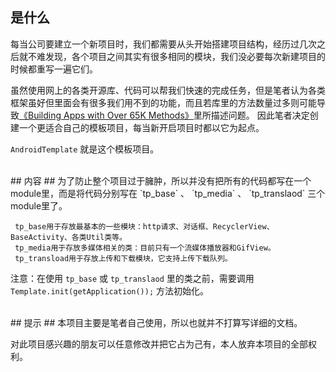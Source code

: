 
## 是什么 ##
  每当公司要建立一个新项目时，我们都需要从头开始搭建项目结构，经历过几次之后就不难发现，各个项目之间其实有很多相同的模块，我们没必要每次新建项目的时候都重写一遍它们。<br>

  虽然使用网上的各类开源库、代码可以帮我们快速的完成任务，但是笔者认为各类框架虽好但里面会有很多我们用不到的功能，而且若库里的方法数量过多则可能导致[《Building Apps with Over 65K Methods》](http://developer.android.com/tools/building/multidex.html)里所描述问题。
  因此笔者决定创建一个更适合自己的模板项目，每当新开启项目时都以它为起点。<br>

  `AndroidTemplate` 就是这个模板项目。

<br>
## 内容 ##
  为了防止整个项目过于臃肿，所以并没有把所有的代码都写在一个module里，而是将代码分别写在 `tp_base` 、 `tp_media` 、 `tp_translaod` 三个module里了。

     tp_base用于存放最基本的一些模块：http请求、对话框、RecyclerView、BaseActivity、各类Util类等。
     tp_media用于存放多媒体相关的类：目前只有一个流媒体播放器和GifView。
     tp_transload用于存放上传和下载模块，它支持上传下载队列。

  注意：在使用 `tp_base` 或 `tp_translaod` 里的类之前，需要调用 `Template.init(getApplication());` 方法初始化。

<br>
## 提示 ##
   本项目主要是笔者自己使用，所以也就并不打算写详细的文档。

   对此项目感兴趣的朋友可以任意修改并把它占为己有，本人放弃本项目的全部权利。